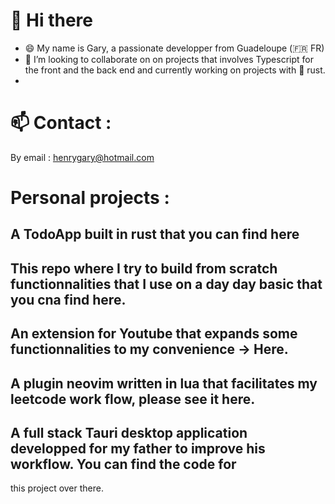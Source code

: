 # 👋 Hi there
- 😄 My name is Gary, a passionate developper from Guadeloupe (🇫🇷 FR)
- 💞️ I’m looking to collaborate on on projects that involves Typescript for the front and the back end and currently working on projects with 🦀 rust. 
- 

# 📫 Contact :
By email : henrygary@hotmail.com

# Personal projects : 
## A TodoApp built in rust that you can find here
## This repo where I try to build from scratch functionnalities that I use on a day day basic that you cna find here.
## An extension for Youtube that expands some functionnalities to my convenience -> Here.
## A plugin neovim written in lua that facilitates my leetcode work flow, please see it here.
## A full stack Tauri desktop application developped for my father to improve his workflow. You can find the code for 
this project over there.
<!---
GaryHY/GaryHY is a ✨ special ✨ repository because its `README.md` (this file) appears on your GitHub profile.
You can click the Preview link to take a look at your changes.
--->
